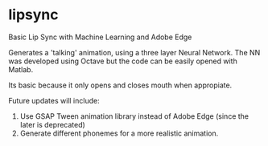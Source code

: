 # lipsync
Basic Lip Sync with Machine Learning and Adobe Edge

Generates a 'talking' animation, using a three layer Neural Network.  The NN was developed using Octave but the code can be easily opened
with Matlab.

Its basic because it only opens and closes mouth when appropiate.

Future updates will include:

1. Use GSAP Tween animation library instead of Adobe Edge (since the later is deprecated)
2. Generate different phonemes for a more realistic animation.

